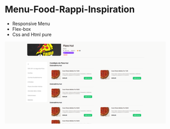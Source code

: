 # Menu-Food-Rappi-Inspiration
- Responsive Menu
- Flex-box
- Css and Html pure

![plot](./img/captura.png)
